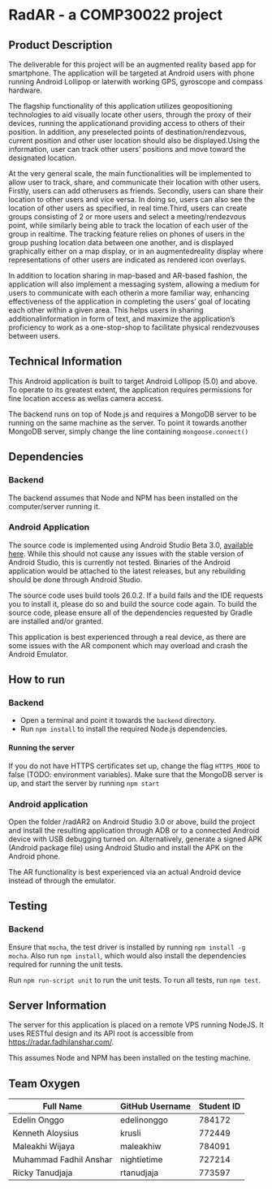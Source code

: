 # RadAR - a COMP30022 project

## Product Description

The deliverable for this project will be an augmented reality based app for smartphone. The application will be targeted at Android users with phone running Android Lollipop or laterwith working GPS, gyroscope and compass hardware.

The flagship functionality of this application utilizes geopositioning technologies to aid visually locate other users, through the proxy of their devices, running the applicationand providing access to others of their position. In addition, any preselected points of destination/rendezvous, current position and other user location should also be displayed.Using the information, user can track other users’ positions and move toward the designated location.

At the very general scale, the main functionalities will be implemented to allow user to track, share, and communicate their location with other users. Firstly, users can add otherusers as friends. Secondly, users can share their location to other users and vice versa. In doing so, users can also see the location of other users as specified, in real time.Third, users can create groups consisting of 2 or more users and select a meeting/rendezvous point, while similarly being able to track the location of each user of the group in realtime.
The tracking feature relies on phones of users in the group pushing location data between one another, and is displayed graphically either on a map display, or in an augmentedreality display where representations of other users are indicated as rendered icon overlays.

In addition to location sharing in map-based and AR-based fashion, the application will also implement a messaging system, allowing a medium for users to communicate with each otherin a more familiar way, enhancing effectiveness of the application in completing the users’ goal of locating each other within a given area. This helps users in sharing additionalinformation in form of text, and maximize the application’s proficiency to work as a one-stop-shop to facilitate physical rendezvouses between users.

## Technical Information
This Android application is built to target Android Lollipop (5.0) and above. To operate to its greatest extent, the application requires permissions for fine location access as wellas camera access.

The backend runs on top of Node.js and requires a MongoDB server to be running on the same machine as the server. To point it towards another MongoDB server, simply change the line containing `mongoose.connect()`

## Dependencies
### Backend
The backend assumes that Node and NPM has been installed on the computer/server running it.

### Android Application
The source code is implemented using Android Studio Beta 3.0, [available here](https://developer.android.com/studio/preview/install-preview.html). While this should not cause any issues with the stable version of Android Studio, this is currently not tested. Binaries of the Android application would be attached to the latest releases, but any rebuilding should be done through Android Studio.

The source code uses build tools 26.0.2. If a build fails and the IDE requests you to install it, please do so and build the source code again. To build the source code, please ensure all of the dependencies requested by Gradle are installed and/or granted. 

This application is best experienced through a real device, as there are some issues with the AR component which may overload and crash the Android Emulator.

## How to run

### Backend
- Open a terminal and point it towards the `backend` directory.
- Run `npm install` to install the required Node.js dependencies.

#### Running the server
If you do not have HTTPS certificates set up, change the flag `HTTPS_MODE` to false (TODO: environment variables). Make sure that the MongoDB server is up, and start the server by running `npm start`

### Android application
Open the folder /radAR2 on Android Studio 3.0 or above, build the project and install the resulting application through ADB or to a connected Android device with USB debugging turned on. Alternatively, generate a signed APK (Android package file) using Android Studio and install the APK on the Android phone.

The AR functionality is best experienced via an actual Android device instead of through the emulator.

## Testing
### Backend
Ensure that `mocha`, the test driver is installed by running `npm install -g mocha`. Also run `npm install`, which would also install the dependencies required for running the unit tests.

Run `npm run-script unit` to run the unit tests. To run all tests, run `npm test`.

## Server Information
The server for this application is placed on a remote VPS running NodeJS. It uses RESTful design and its API root is accessible from https://radar.fadhilanshar.com/.

This assumes Node and NPM has been installed on the testing machine.

## Team Oxygen

Full Name | GitHub Username | Student ID
---------|--------------------|------------
Edelin Onggo | edelinonggo | 784172
Kenneth Aloysius | krusli |  772449
Maleakhi Wijaya | maleakhiw | 784091
Muhammad Fadhil Anshar | nightietime | 727214
Ricky Tanudjaja | rtanudjaja | 773597
